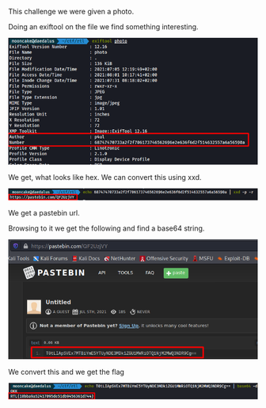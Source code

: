 This challenge we were given a photo. 

Doing an exiftool on the file we find something interesting.

![[02 - photo_info.png]](https://github.com/geoffchisnall/CTF-Writeups/blob/main/RTLCTF/2021/images/02%20-%20photo_info.png)

We get, what looks like hex.
We can convert this using xxd.

![[02 - hex_convert.png]](https://github.com/geoffchisnall/CTF-Writeups/blob/main/RTLCTF/2021/images/02%20-%20hex_convert.png)

We get a pastebin url.

Browsing to it we get the following and find a base64 string.

![[02 - pastebin.png]](https://github.com/geoffchisnall/CTF-Writeups/blob/main/RTLCTF/2021/images/02%20-%20pastebin.png)

We convert this and we get the flag

![[02 - base64.png]](https://github.com/geoffchisnall/CTF-Writeups/blob/main/RTLCTF/2021/images/02%20-%20base64.png)









